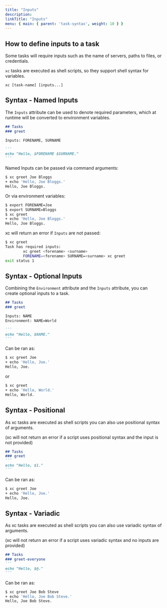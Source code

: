 ```yaml
---
title: "Inputs"
description:
linkTitle: "Inputs"
menu: { main: { parent: 'task-syntax', weight: 10 } }
---
```


## How to define inputs to a task

Some tasks will require inputs such as the name of servers, paths to files, or credentials.

`xc` tasks are executed as shell scripts, so they support shell syntax for variables.

`xc [task-name] [inputs...]`

## Syntax - Named Inputs

The `Inputs` attribute can be used to denote required parameters, which at runtime will be converted to environment variables.

````markdown
## Tasks
### greet

Inputs: FORENAME, SURNAME

```
echo "Hello, $FORENAME $SURNAME."
```
````

Named Inputs can be passed via command arguments:

```sh
$ xc greet Joe Bloggs
+ echo 'Hello, Joe Bloggs.'
Hello, Joe Bloggs.
```

Or via environment variables:

```sh
$ export FORENAME=Joe
$ export SURNAME=Bloggs
$ xc greet
+ echo 'Hello, Joe Bloggs.'
Hello, Joe Bloggs.
```

xc will return an error if `Inputs` are not passed:

```sh
$ xc greet
Task has required inputs:
        xc greet <forename> <surname>
        FORENAME=<forename> SURNAME=<surname> xc greet
exit status 1
```

## Syntax - Optional Inputs

Combining the `Environment` attribute and the `Inputs` attribute, you can create optional inputs to a task.

````markdown
## Tasks
### greet

Inputs: NAME
Environment: NAME=World

```
echo "Hello, $NAME."
```
````

Can be ran as:

```sh
$ xc greet Joe
+ echo 'Hello, Joe.'
Hello, Joe.
```
or

```sh
$ xc greet
+ echo 'Hello, World.'
Hello, World.
```

## Syntax - Positional

As xc tasks are executed as shell scripts you can also use positional syntax of arguments.

(xc will not return an error if a script uses positional syntax and the input is not provided)

````markdown
## Tasks
### greet
```
echo "Hello, $1."
```
````

Can be ran as:

```sh
$ xc greet Joe
+ echo 'Hello, Joe.'
Hello, Joe.
```

## Syntax - Variadic

As xc tasks are executed as shell scripts you can also use variadic syntax of arguments.

(xc will not return an error if a script uses variadic syntax and no inputs are provided)

````markdown
## Tasks
### greet-everyone
```
echo "Hello, $@."
```
````

Can be ran as:

```sh
$ xc greet Joe Bob Steve
+ echo 'Hello, Joe Bob Steve.'
Hello, Joe Bob Steve.
```
